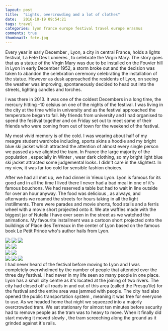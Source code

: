 ```yaml
---
layout: post
title:  "Lights, overcrowding and a lot of clothes"
date:   2016-10-19 09:54:21
tags: travel
categories: lyon france europe festival travel europe erasmus 
comments: true
thumbnail: fete.jpg
---
```



Every year in early December , Lyon, a city in central France, holds a lights festival, La Fete Des Lumieres , to celebrate the Virgin Mary. The story goes that as a statue of the Virgin Mary was due to be installed on the Fouvier hill in Lyon in early December 1952, a storm broke out and the decision was taken to abandon the celebration ceremony celebrating the installation of the statue. However as dusk approached the residents of Lyon, on seeing the weather was improving, spontaneously decided to head out into the streets, lighting candles and torches.

I was there in 2013. It was one of the coldest Decembers in a long time, the mercury hitting -10 celsius on one of the nights of the festival. I was living in the city at the time while in university and as the festival approached the temperature began to fall. My friends from university and I had organised to spend the festival together and on Friday set out to meet some of their friends who were coming from out of town for the weekend of the festival.

My most vivid memory is of the cold. I was wearing about half of my meagre student wardrobe including, sports skins a hoodie and my bright blue ski jacket which attracted the attention of almost every single person we passed as we alighted the tram. In France the large majority of the population , especially in Winter , wear dark clothing, so my bright light blue ski jacket attracted some judgemental looks. I didn't care in the slightest. In my view, it was far too cold for sensible fashion choices.

After we had all met up, we had dinner in Vieux Lyon. Lyon is famous for its good and in all the time I lived there I never had a bad meal in one of it's famous bouchons. We had reserved a table but had to wait in line outside for over an hour anyway. The food was delicious , as always, and afterwards we roamed the streets for hours taking in all the light instillments.  There were parades and movie shorts, food stalls and a ferris wheel with a movie short projected onto it. We ate waffles made with the biggest jar of Nutella I have ever seen in the street as we watched the animations. My favourite installment was a cartoon short projected onto the buildings of Place des Terreaux in the center of Lyon based on the famous book Le Petit Prince who's author hails from Lyon.


<div class="image-gallery row">
	<div class="col-md-12">
		<div class="col-md-5">
			<img class=" col-md-12 gallery-1" src="{{baseurl}}/assets/fete1.jpg"/>
			<img class=" col-md-12 gallery-2" src="{{baseurl}}/assets/fete3.jpg"/>
			<img class=" col-md-12 gallery-5" src="{{baseurl}}/assets/fete6.jpg"/>
		</div>
		<div class="col-md-7">
			<img class="gallery-3" src="{{baseurl}}/assets/fete2.jpg"/>
			<img class="gallery-4" src="{{baseurl}}/assets/fete4.jpg"/>
		</div>
	</div>
	<div class="col-md-12">
		<div class="col-md-7">
			<img class=" col-md-12 gallery-1" src="{{baseurl}}/assets/fete1.jpg"/>
			<img class=" col-md-12 gallery-2" src="{{baseurl}}/assets/fete3.jpg"/>
		</div>
		<div class="col-md-5">
			<img class="col-md-12 gallery-3" src="{{baseurl}}/assets/fete2.jpg"/>
			<img class="col-md-12 col-md-12 gallery-4" src="{{baseurl}}/assets/fete4.jpg"/>
			<img class="col-md-12 gallery-5" src="{{baseurl}}/assets/fete6.jpg"/>
		</div>
	</div>
</div>
I had never heard of the festival before moving to Lyon and I was completely overwhelmed by the number of people that attended over the three day festival. I had never in my life seen so many people in one place. Lyon has a small city centre as it's located at the joining of two rivers. The city had closed off all roads in and out of this area (called the Presqu'ile) for the festival and the entire area was jammed with people. The city had also opened the public transportation system , meaning it was free for everyone to use. As we headed home that night we squeezed into a majorly overcrowded tram. We sat stationary for almost ten minutes before security had to remove people as the tram was to heavy to move. When it finally did start moving it moved slowly , the tram screeching along the ground as it grinded against it's rails.